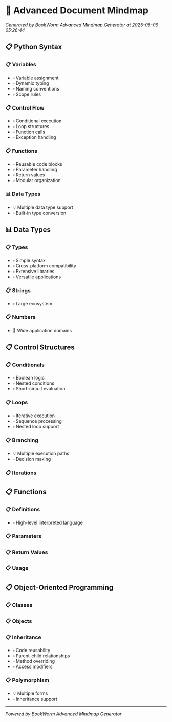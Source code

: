 # 🧠 Advanced Document Mindmap

*Generated by BookWorm Advanced Mindmap Generator at 2025-08-09 05:26:44*

## 📋 Python Syntax

### 📋 Variables

- ▫️ Variable assignment
- ▫️ Dynamic typing
- ▫️ Naming conventions
- ▫️ Scope rules
### 📋 Control Flow

- ▫️ Conditional execution
- ▫️ Loop structures
- ▫️ Function calls
- ▫️ Exception handling
### 📋 Functions

- ▫️ Reusable code blocks
- ▫️ Parameter handling
- ▫️ Return values
- ▫️ Modular organization
### 📊 Data Types

- 💡 Multiple data type support
- ▫️ Built-in type conversion
## 📊 Data Types

### 📋 Types

- ▫️ Simple syntax
- ▫️ Cross-platform compatibility
- ▫️ Extensive libraries
- ▫️ Versatile applications
### 📋 Strings

- ▫️ Large ecosystem
### 📋 Numbers

- 🎯 Wide application domains
## 📋 Control Structures

### 📋 Conditionals

- ▫️ Boolean logic
- ▫️ Nested conditions
- ▫️ Short-circuit evaluation
### 📋 Loops

- ▫️ Iterative execution
- ▫️ Sequence processing
- ▫️ Nested loop support
### 📋 Branching

- 💡 Multiple execution paths
- ▫️ Decision making
### 📋 Iterations

## 📋 Functions

### 📋 Definitions

- ▫️ High-level interpreted language
### 📋 Parameters

### 📋 Return Values

### 📋 Usage

## 📋 Object-Oriented Programming

### 📋 Classes

### 📋 Objects

### 📋 Inheritance

- ▫️ Code reusability
- ▫️ Parent-child relationships
- ▫️ Method overriding
- ▫️ Access modifiers
### 📋 Polymorphism

- 💡 Multiple forms
- ▫️ Inheritance support

---
*Powered by BookWorm Advanced Mindmap Generator*